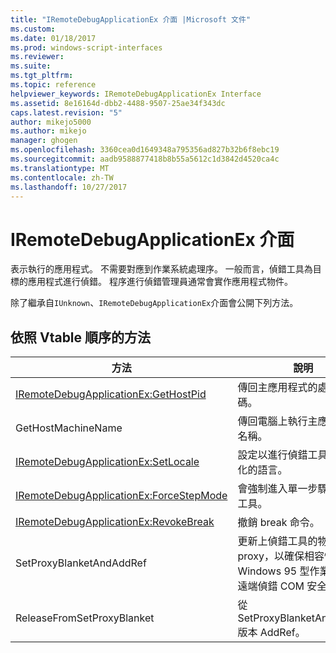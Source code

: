 ```yaml
---
title: "IRemoteDebugApplicationEx 介面 |Microsoft 文件"
ms.custom: 
ms.date: 01/18/2017
ms.prod: windows-script-interfaces
ms.reviewer: 
ms.suite: 
ms.tgt_pltfrm: 
ms.topic: reference
helpviewer_keywords: IRemoteDebugApplicationEx Interface
ms.assetid: 8e16164d-dbb2-4488-9507-25ae34f343dc
caps.latest.revision: "5"
author: mikejo5000
ms.author: mikejo
manager: ghogen
ms.openlocfilehash: 3360cea0d1649348a795356ad827b32b6f8ebc19
ms.sourcegitcommit: aadb9588877418b8b55a5612c1d3842d4520ca4c
ms.translationtype: MT
ms.contentlocale: zh-TW
ms.lasthandoff: 10/27/2017
---
```

# <a name="iremotedebugapplicationex-interface"></a>IRemoteDebugApplicationEx 介面
表示執行的應用程式。 不需要對應到作業系統處理序。 一般而言，偵錯工具為目標的應用程式進行偵錯。 程序進行偵錯管理員通常會實作應用程式物件。  
  
 除了繼承自`IUnknown`、`IRemoteDebugApplicationEx`介面會公開下列方法。  
  
## <a name="methods-in-vtable-order"></a>依照 Vtable 順序的方法  
  
|方法|說明|  
|------------|-----------------|  
|[IRemoteDebugApplicationEx:GetHostPid](../../winscript/reference/iremotedebugapplicationex-gethostpid.md)|傳回主應用程式的處理序識別碼。|  
|GetHostMachineName|傳回電腦上執行主應用程式的名稱。|  
|[IRemoteDebugApplicationEx:SetLocale](../../winscript/reference/iremotedebugapplicationex-setlocale.md)|設定以進行偵錯工具當地語系化的語言。|  
|[IRemoteDebugApplicationEx:ForceStepMode](../../winscript/reference/iremotedebugapplicationex-forcestepmode.md)|會強制進入單一步驟模式偵錯工具。|  
|[IRemoteDebugApplicationEx:RevokeBreak](../../winscript/reference/iremotedebugapplicationex-revokebreak.md)|撤銷 break 命令。|  
|SetProxyBlanketAndAddRef|更新上偵錯工具的物件 proxy，以確保相容性 Windows 95 型作業系統的遠端偵錯 COM 安全性資訊。|  
|ReleaseFromSetProxyBlanket|從 SetProxyBlanketAndAddRef 版本 AddRef。|